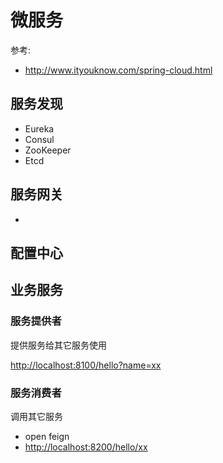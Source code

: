 # 微服务

参考:

- <http://www.ityouknow.com/spring-cloud.html>

## 服务发现

- Eureka
- Consul
- ZooKeeper
- Etcd

## 服务网关

-

## 配置中心

## 业务服务

### 服务提供者

提供服务给其它服务使用

<http://localhost:8100/hello?name=xx>

### 服务消费者

调用其它服务

- open feign
- <http://localhost:8200/hello/xx>
